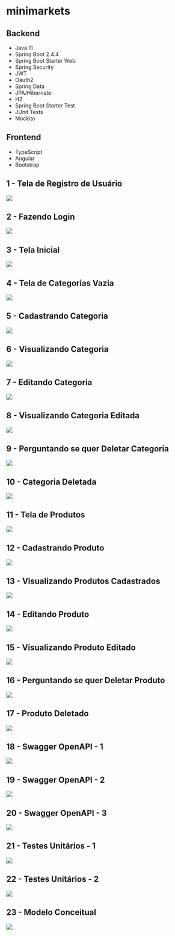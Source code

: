 # minimarkets



## Backend
- Java 11
- Spring Boot 2.4.4
- Spring Boot Starter Web
- Spring Security
- JWT
- Oauth2
- Spring Data
- JPA/Hibernate
- H2
- Spring Boot Starter Test
- JUnit Tests
- Mockito

## Frontend
- TypeScript
- Angular
- Bootstrap

## 1 -  Tela de Registro de Usuário
<img src="https://github.com/rodrigojfagundes/minimarket/blob/main/imagens/1%20-%20Tela%20de%20Registro%20de%20Usu%C3%A1rio.png" />

## 2 - Fazendo Login
<img src="https://github.com/rodrigojfagundes/minimarket/blob/main/imagens/2%20-%20Fazendo%20Login.png" />

## 3 - Tela Inicial
<img src="https://github.com/rodrigojfagundes/minimarket/blob/main/imagens/3%20-%20Tela%20Inicial.png" />

## 4 - Tela de Categorias Vazia
<img src="https://github.com/rodrigojfagundes/minimarket/blob/main/imagens/4%20-%20Tela%20de%20Categorias%20Vazia.png"/>

## 5 - Cadastrando Categoria
<img src="https://github.com/rodrigojfagundes/minimarket/blob/main/imagens/5%20-%20Cadastrando%20Categoria.png" />

## 6 - Visualizando Categoria
<img src="https://github.com/rodrigojfagundes/minimarket/blob/main/imagens/6%20-Visualizando%20Categoria.png" />

## 7 - Editando Categoria
<img src="https://github.com/rodrigojfagundes/minimarket/blob/main/imagens/7%20-%20Editando%20Categoria.png" />

## 8 - Visualizando Categoria Editada
<img src="https://github.com/rodrigojfagundes/minimarket/blob/main/imagens/8%20-%20Visualizando%20Categoria%20Editada.png" />

## 9 - Perguntando se quer Deletar Categoria
<img src="https://github.com/rodrigojfagundes/minimarket/blob/main/imagens/9%20-%20Perguntando%20se%20quer%20Deletar%20Categoria.png" />

## 10 - Categoria Deletada
<img src="https://github.com/rodrigojfagundes/minimarket/blob/main/imagens/10%20-%20Categoria%20Deletada.png" />

## 11 - Tela de Produtos
<img src="https://github.com/rodrigojfagundes/minimarket/blob/main/imagens/11%20-%20Tela%20de%20Produtos.png" />

## 12 - Cadastrando Produto
<img src="https://github.com/rodrigojfagundes/minimarket/blob/main/imagens/12%20-%20Cadastrando%20Produto.png" />

## 13 - Visualizando Produtos Cadastrados
<img src="https://github.com/rodrigojfagundes/minimarket/blob/main/imagens/13%20-%20Visualizando%20Produtos.png" />

## 14 - Editando Produto
<img src="https://github.com/rodrigojfagundes/minimarket/blob/main/imagens/14%20-%20Editando%20Produto.png" />

## 15 - Visualizando Produto Editado
<img src="https://github.com/rodrigojfagundes/minimarket/blob/main/imagens/15%20-%20Visualizando%20Produto%20Editado.png" />

## 16 - Perguntando se quer Deletar Produto
<img src="https://github.com/rodrigojfagundes/minimarket/blob/main/imagens/16%20-%20Perguntando%20se%20quer%20Deletar%20Produto.png" />

## 17 - Produto Deletado
<img src="https://github.com/rodrigojfagundes/minimarket/blob/main/imagens/17%20-%20Produto%20Deletado.png" />

## 18 - Swagger OpenAPI - 1
<img src="https://github.com/rodrigojfagundes/minimarket/blob/main/imagens/18%20-%20Swagger%20OpenAPI%20-%201.png" />

## 19 - Swagger OpenAPI - 2
<img src="https://github.com/rodrigojfagundes/minimarket/blob/main/imagens/19%20-%20Swagger%20OpenAPI%20-%202.png" />

## 20 - Swagger OpenAPI - 3
<img src="https://github.com/rodrigojfagundes/minimarket/blob/main/imagens/20%20-%20Swagger%20OpenAPI%20-%203.png" />

## 21 - Testes Unitários - 1
<img src="https://github.com/rodrigojfagundes/minimarket/blob/main/imagens/21%20-%20Testes%20Unit%C3%A1rios%20-%201.png" />

## 22 - Testes Unitários - 2
<img src="https://github.com/rodrigojfagundes/minimarket/blob/main/imagens/22%20-%20Testes%20Unit%C3%A1rios%20-%202.png" />

## 23 - Modelo Conceitual
<img src="https://github.com/rodrigojfagundes/DELETAR/blob/main/imagens/23%20-%20Modelo%20Conceitual.jpg" />
